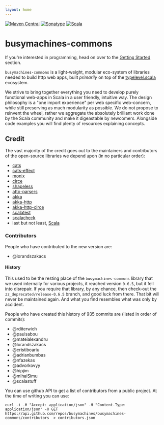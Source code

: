 ```yaml
---
layout: home
---
```


[![Maven Central](https://img.shields.io/maven-central/v/com.busymachines/busymachines-commons-core_2.12.svg)](https://maven-badges.herokuapp.com/maven-central/com.busymachines/busymachines-commons-core_2.12) [![Sonatype](https://img.shields.io/nexus/r/https/oss.sonatype.org/com.busymachines/busymachines-commons-core_2.12.svg)](https://oss.sonatype.org/#nexus-search;quick~busymachines-commons-core_2.12) [![Scala](https://img.shields.io/badge/scala-2.12.5-brightgreen.svg)](https://github.com/scala/scala/releases/tag/v2.12.8)

# busymachines-commons

If you're interested in programming, head on over to the [Getting Started](docs/) section.

`busymachines-commons` is a light-weight, modular eco-system of libraries needed to build http web apps, built _primarily_ on top of the [typelevel.scala](https://github.com/typelevel) ecosystem.

We strive to bring together everything you need to develop purely functional web-apps in Scala in a user friendly, intuitive way. The design philosophy is a "one import experience" per web specific web-concern, while still preserving as much modularity as possible. We do not propose to reinvent the wheel, rather we aggregate the absolutely brilliant work done by the Scala community and make it digeastable by newcomers. Alongside code examples you will find plenty of resources explaining concepts.

## Credit

The vast majority of the credit goes out to the maintainers and contributors of the open-source libraries we depend upon (in no particular order):
* [cats](https://github.com/typelevel/cats)
* [cats-effect](https://github.com/typelevel/cats-effect)
* [monix](https://github.com/monix/monix)
* [circe](https://github.com/circe/circe)
* [shapeless](https://github.com/milessabin/shapeless)
* [atto-parsers](https://github.com/tpolecat/atto)
* [akka](https://github.com/akka/akka)
* [akka-http](https://github.com/akka/akka-http)
* [akka-http-circe](https://github.com/hseeberger/akka-http-json)
* [scalatest](https://github.com/scalatest)
* [scalacheck](https://github.com/rickynils/scalacheck)
* last but not least, [Scala](https://github.com/scala/scala)

### Contributors

People who have contributed to the new version are:
* @lorandszakacs

#### History

This used to be the resting place of the `busymachines-commons` library that we used internally for various projects, it reached version `0.6.5`, but it fell into disrepair. If you require that library, by any chance, then check-out the `zz_deprecated/release-0.6.5` branch, and good luck from there. That bit will never be maintained again. And what you find resembles what was only by accident.

People who have created this history of 935 commits are (listed in order of commits):
* @rditerwich
* @paulsabou
* @mateialexandru
* @lorandszakacs
* @cristiboariu
* @adrianbumbas
* @nfazekas
* @advorkovyy
* @hipjim
* @mihaiSimu
* @scalastuff

You can use github API to get a list of contributors from a public project. At the time of writing you can use:
```
curl -i -H "Accept: application/json" -H "Content-Type: application/json" -X GET https://api.github.com/repos/busymachines/busymachines-commons/contributors  > contributors.json
```
